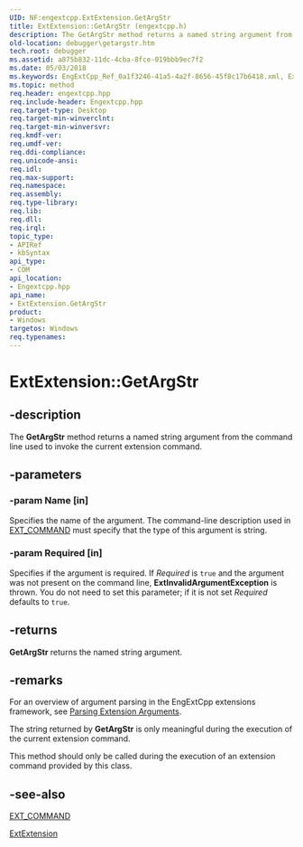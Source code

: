 ```yaml
---
UID: NF:engextcpp.ExtExtension.GetArgStr
title: ExtExtension::GetArgStr (engextcpp.h)
description: The GetArgStr method returns a named string argument from the command line used to invoke the current extension command.
old-location: debugger\getargstr.htm
tech.root: debugger
ms.assetid: a875b832-11dc-4cba-8fce-019bbb9ec7f2
ms.date: 05/03/2018
ms.keywords: EngExtCpp_Ref_0a1f3246-41a5-4a2f-8656-45f8c17b6418.xml, ExtExtension class [Windows Debugging],GetArgStr method, ExtExtension.GetArgStr, ExtExtension::GetArgStr, GetArgStr, GetArgStr method [Windows Debugging], GetArgStr method [Windows Debugging],ExtExtension class, debugger.getargstr
ms.topic: method
req.header: engextcpp.hpp
req.include-header: Engextcpp.hpp
req.target-type: Desktop
req.target-min-winverclnt: 
req.target-min-winversvr: 
req.kmdf-ver: 
req.umdf-ver: 
req.ddi-compliance: 
req.unicode-ansi: 
req.idl: 
req.max-support: 
req.namespace: 
req.assembly: 
req.type-library: 
req.lib: 
req.dll: 
req.irql: 
topic_type:
- APIRef
- kbSyntax
api_type:
- COM
api_location:
- Engextcpp.hpp
api_name:
- ExtExtension.GetArgStr
product:
- Windows
targetos: Windows
req.typenames: 
---
```


# ExtExtension::GetArgStr


## -description


The <b>GetArgStr</b> method returns a named string argument from the command line used to invoke the current extension command.


## -parameters




### -param Name [in]

Specifies the name of the argument.  The command-line description used in <a href="https://docs.microsoft.com/windows-hardware/drivers/ddi/content/engextcpp/nf-engextcpp-ext_command">EXT_COMMAND</a> must specify that the type of this argument is string.


### -param Required [in]

Specifies if the argument is required.  If <i>Required</i> is <code>true</code> and the argument was not present on the command line, <b>ExtInvalidArgumentException</b> is thrown.  You do not need to set this parameter; if it is not set <i>Required</i> defaults to <code>true</code>.


## -returns



<b>GetArgStr</b> returns the named string argument.




## -remarks



For an overview of argument parsing in the EngExtCpp extensions framework, see <a href="https://docs.microsoft.com/windows-hardware/drivers/debugger/parsing-extension-arguments">Parsing Extension Arguments</a>.

The string returned by <b>GetArgStr</b> is only meaningful during the execution of the current extension command.

This method should only be called during the execution of an extension command provided by this class.




## -see-also




<a href="https://docs.microsoft.com/windows-hardware/drivers/ddi/content/engextcpp/nf-engextcpp-ext_command">EXT_COMMAND</a>



<a href="https://msdn.microsoft.com/library/windows/hardware/ff543981">ExtExtension</a>
 

 

